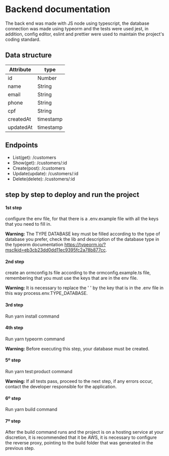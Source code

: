 # Backend documentation

The back end was made with JS node using typescript, the database connection was made using typeorm and the tests were used jest, in addition, config editor, eslint and prettier were used to maintain the project's coding standard.

## Data structure

| Attribute | type      |
| --------- | --------- |
| id        | Number    |
| name      | String    |
| email     | String    |
| phone     | String    |
| cpf       | String    |
| createdAt | timestamp |
| updatedAt | timestamp |

## Endpoints

- List(get): /customers
- Show(get): /customers/:id
- Create(post): /customers
- Update(update): /customers/:id
- Delete(delete): /customers/:id

## step by step to deploy and run the project

#### 1st step

configure the env file, for that there is a .env.example file with all the keys that you need to fill in.

**Warning:** The TYPE DATABASE key must be filled according to the type of database you prefer, check the lib and description of the database type in the typeorm documentation https://typeorm.io/?msclkid=eb3cb23dd0dd11ec9395fc2a78b877cc.

#### 2nd step

create an ormconfig.ts file according to the ormconfig.example.ts file, remembering that you must use the keys that are in the env file.

**Warning:** It is necessary to replace the ' ' by the key that is in the .env file in this way process.env.TYPE_DATABASE.

#### 3rd step

Run yarn install command

#### 4th step

Run yarn typeorm command

**Warning:** Before executing this step, your database must be created.

#### 5º step

Run yarn test:product command

**Warning:** If all tests pass, proceed to the next step, if any errors occur, contact the developer responsible for the application.

#### 6º step

Run yarn build command

#### 7º step

After the build command runs and the project is on a hosting service at your discretion, it is recommended that it be AWS, it is necessary to configure the reverse proxy, pointing to the build folder that was generated in the previous step.
